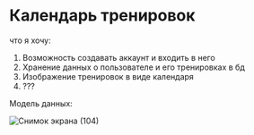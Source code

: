 # Календарь тренировок

что я хочу:
1. Возможность создавать аккаунт и входить в него
2. Хранение данных о пользователе и его тренировках в бд
3. Изображение тренировок в виде календаря
4. ???

Модель данных:

![Снимок экрана (104)](https://user-images.githubusercontent.com/89920118/224107012-dc7385ff-caf1-40b5-8586-fb14c74d6171.png)
